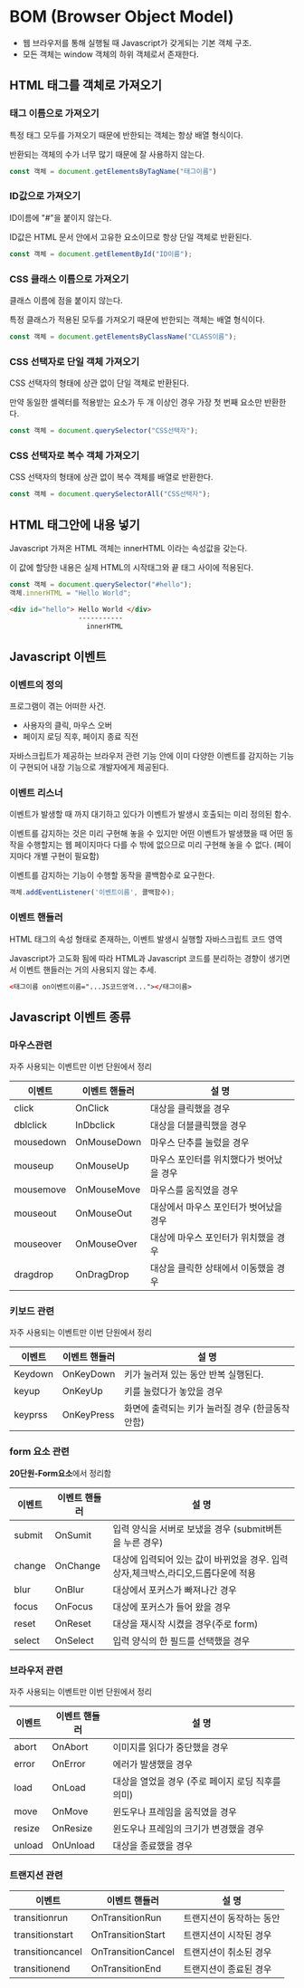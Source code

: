 # BOM (Browser Object Model)

- 웹 브라우저를 통해 실행될 때 Javascript가 갖게되는 기본 객체 구조.
- 모든 객체는 window 객체의 하위 객체로서 존재한다.

## HTML 태그를 객체로 가져오기

### 태그 이름으로 가져오기

특정 태그 모두를 가져오기 때문에 반한되는 객체는 항상 배열 형식이다.

반환되는 객체의 수가 너무 많기 때문에 잘 사용하지 않는다.

```js
const 객체 = document.getElementsByTagName("태그이름")
```

### ID값으로 가져오기

ID이름에 "#"을 붙이지 않는다.

ID값은 HTML 문서 안에서 고유한 요소이므로 항상 단일 객체로 반환된다.

```js
const 객체 = document.getElementById("ID이름");
```

### CSS 클래스 이름으로 가져오기

클래스 이름에 점을 붙이지 않는다.

특정 클래스가 적용된 모두를 가져오기 때문에 반한되는 객체는 배열 형식이다.

```js
const 객체 = document.getElementsByClassName("CLASS이름");
```

### CSS 선택자로 단일 객체 가져오기

CSS 선택자의 형태에 상관 없이 단일 객체로 반환된다.

만약 동일한 셀렉터를 적용받는 요소가 두 개 이상인 경우 가장 첫 번째 요소만 반환한다.

```js
const 객체 = document.querySelector("CSS선택자");
```

### CSS 선택자로 복수 객체 가져오기

CSS 선택자의 형태에 상관 없이 복수 객체를 배열로 반환한다.

```js
const 객체 = document.querySelectorAll("CSS선택자");
```

## HTML 태그안에 내용 넣기

Javascript 가져온 HTML 객체는 innerHTML 이라는 속성값을 갖는다.

이 값에 할당한 내용은 실제 HTML의 시작태그와 끝 태그 사이에 적용된다.

```js
const 객체 = document.querySelector("#hello");
객체.innerHTML = "Hello World";
```

```html
<div id="hello"> Hello World </div>
                 -----------
                   innerHTML
```



## Javascript 이벤트

### 이벤트의 정의

프로그램이 겪는 어떠한 사건.

- 사용자의 클릭, 마우스 오버
- 페이지 로딩 직후, 페이지 종료 직전

자바스크립트가 제공하는 브라우저 관련 기능 안에 이미 다양한 이벤트를 감지하는 기능이 구현되어 내장 기능으로 개발자에게 제공된다.

### 이벤트 리스너

이벤트가 발생할 때 까지 대기하고 있다가 이벤트가 발생시 호출되는 미리 정의된 함수.

이벤트를 감지하는 것은 미리 구현해 놓을 수 있지만 어떤 이벤트가 발생했을 때 어떤 동작을 수행할지는 웹 페이지마다 다를 수 밖에 없으므로 미리 구현해 놓을 수 없다. (페이지마다 개별 구현이 필요함)

이벤트를 감지하는 기능이 수행할 동작을 콜백함수로 요구한다.

```js
객체.addEventListener('이벤트이름', 콜백함수);
```

### 이벤트 핸들러

HTML 태그의 속성 형태로 존재하는, 이벤트 발생시 실행할 자바스크립트 코드 영역

Javascript가 고도화 됨에 따라 HTML과 Javascript 코드를 분리하는 경향이 생기면서 이벤트 핸들러는 거의 사용되지 않는 추세.

```html
<태그이름 on이벤트이름="...JS코드영역..."></태그이름>
```

## Javascript 이벤트 종류

### 마우스관련

자주 사용되는 이벤트만 이번 단원에서 정리

| 이벤트    | 이벤트 핸들러 | 설 명                                    |
| --------- | ------------- | ---------------------------------------- |
| click     | OnClick       | 대상을 클릭했을 경우                     |
| dblclick  | InDbclick     | 대상을 더블클릭했을 경우                 |
| mousedown | OnMouseDown   | 마우스 단추를 눌렀을 경우                |
| mouseup   | OnMouseUp     | 마우스 포인터를 위치했다가 벗어났을 경우 |
| mousemove | OnMouseMove   | 마우스를 움직였을 경우                   |
| mouseout  | OnMouseOut    | 대상에서 마우스 포인터가 벗어났을 경우   |
| mouseover | OnMouseOver   | 대상에 마우스 포인터가 위치했을 경우     |
| dragdrop  | OnDragDrop    | 대상을 클릭한 상태에서 이동했을 경우     |

### 키보드 관련

자주 사용되는 이벤트만 이번 단원에서 정리

| 이벤트  | 이벤트 핸들러 | 설 명                                           |
| ------- | ------------- | ----------------------------------------------- |
| Keydown | OnKeyDown     | 키가 눌러져 있는 동안 반복 실행된다.            |
| keyup   | OnKeyUp       | 키를 눌렀다가 놓았을 경우                       |
| keyprss | OnKeyPress    | 화면에 출력되는 키가 눌러질 경우 (한글동작안함) |

### form 요소 관련

**20단원-Form요소**에서 정리함

| 이벤트 | 이벤트 핸들러 | 설 명                                                                             |
| ------ | ------------- | --------------------------------------------------------------------------------- |
| submit | OnSumit       | 입력 양식을 서버로 보냈을 경우 (submit버튼을 누른 경우)                           |
| change | OnChange      | 대상에 입력되어 있는 값이 바뀌었을 경우. 입력상자,체크박스,라디오,드롭다운에 적용 |
| blur   | OnBlur        | 대상에서 포커스가 빠져나간 경우                                                   |
| focus  | OnFocus       | 대상에 포커스가 들어 왔을 경우                                                    |
| reset  | OnReset       | 대상을 재시작 시켰을 경우(주로 form)                                              |
| select | OnSelect      | 입력 양식의 한 필드를 선택했을 경우                                               |


### 브라우저 관련

자주 사용되는 이벤트만 이번 단원에서 정리

| 이벤트 | 이벤트 핸들러 | 설 명                                             |
| ------ | ------------- | ------------------------------------------------- |
| abort  | OnAbort       | 이미지를 읽다가 중단했을 경우                     |
| error  | OnError       | 에러가 발생했을 경우                              |
| load   | OnLoad        | 대상을 열었을 경우 (주로 페이지 로딩 직후를 의미) |
| move   | OnMove        | 윈도우나 프레임을 움직였을 경우                   |
| resize | OnResize      | 윈도우나 프레임의 크기가 변경했을 경우            |
| unload | OnUnload      | 대상을 종료했을 경우                              |


### 트랜지션 관련

| 이벤트           | 이벤트 핸들러      | 설 명                    |
| ---------------- | ------------------ | ------------------------ |
| transitionrun    | OnTransitionRun    | 트랜지션이 동작하는 동안 |
| transitionstart  | OnTransitionStart  | 트랜지션이 시작된 경우   |
| transitioncancel | OnTransitionCancel | 트랜지션이 취소된 경우   |
| transitionend    | OnTransitionEnd    | 트랜지션이 종료된 경우   |
